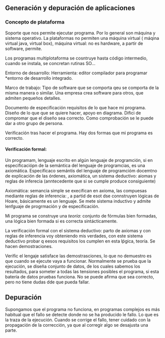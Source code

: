 ## Generación y depuración de aplicaciones

### Concepto de plataforma
Soporte que nos permite ejecutar programa. Por lo general son máquina y sistema operativo.
La plataformas no permiten una máquina virtual ( máqina virtual java, virtual box), máquina virtual: no es hardware, a partir de software, permite.

Los programas multiplotaforma se cosntruye hasta código intermedio, cuando se instala, se concretan rutinas SO...

Entorno de desarrollo:
Herramienta: editor compilador para programar *entorno de desarrollo integrado.

Marco de trabajo:
Tipo de software que se comporta qeu se comporta de la misma manera o similar. Una empresa crea software para otros, que admiten pequeños detalles.

Documento de especificación requisitos de lo que hace mi programa.
Diseño de lo que que se quiere hacer, apoyo en diagrama.  Difici de compromar que el diseño sea correcto. Como comprobación se le puede dar a otro grupo de persona.

Verificación tras hacer el programa.
Hay dos formas que mi programa es correcto. 
#### Verificación formal:
Un programam, lenguaje escrito en algún lenguaje de programción, si en especificaciópn de la semántica del lenguaje de programcias, es una axiomática.
Especificaco semántis del lenguaje de programcióm
docemtno de explicación de las órdenes, axiomática, un sistema deductivo: aiomas y reglas de inferecia (anntecedente que si se cumple produce consiguiente)

Axiomática: semancia simple se execifican en axioma, las compuesas mediante reglas de inferencia: , a partid de esot dse connstruyen lógicas de Hoare, básicamente es un lenguaje. Se mete sistema inductivo y admite lenfguaje de progrmación y de especificación.

Mi programa se construye una *teoría*: conjunto de fórmulas bien formadas, una lógica bien formada si es correcta sintácticamente.

La verificación formal con el sistema deductivo: parto de axiomas y con reglas de inferencia voy obteniendo mis verdades, con este sistema deductivo probar q eesos requisitos los cumplen en esta lṕgica, teoría. Se hacen demostraciones.

Verific el lengaje satisface las demostrasciones, lo que no demuestro es que cuando se ejecute vaya a funcionar.
Normalmente se prueba que la ejecución, se diseña conjunto de datos, de los cuales sabemos los resultados, para someter a todas las tensiones posibles el programa, si esta batería de datos pruebas funciona.
No se puede afirma que sea correcto, pero no tiene dudas dde que pueda fallar.


## Depuración

Supongamos que el programa no funciona, en programas complejos es más habitual que el fallo se detecte donde no se ha producido le fallo. Lo que es la traza de la ejecución. Cuando se corrige el fallo, tener cuidado con la propagación de la corrección, ya que al corregir algo se desajusta una parte. 